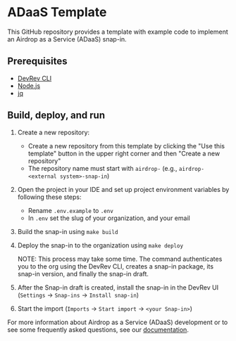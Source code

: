 # ADaaS Template

This GitHub repository provides a template with example code to implement an Airdrop as a Service (ADaaS) snap-in.

## Prerequisites

- [DevRev CLI](https://developer.devrev.ai/snapin-development/references/cli-install)
- [Node.js](https://nodejs.org/en/download/package-manager)
- [jq](https://jqlang.github.io/jq/download/)

## Build, deploy, and run

1. Create a new repository:
   - Create a new repository from this template by clicking the "Use this template" button in the
    upper right corner and then "Create a new repository"
   - The repository name must start with `airdrop-` (e.g., `airdrop-<external system>-snap-in`)
2. Open the project in your IDE and set up project environment variables by following these steps:
   - Rename `.env.example` to `.env`
   - In `.env` set the slug of your organization, and your email
3. Build the snap-in using `make build`
4. Deploy the snap-in to the organization using `make deploy`

    NOTE: This process may take some time.
    The command authenticates you to the org using the DevRev CLI,
    creates a snap-in package, its snap-in version, and finally the snap-in draft.
5. After the Snap-in draft is created, install the snap-in in the DevRev UI
(`Settings` -> `Snap-ins` -> `Install snap-in`)
6. Start the import (`Imports` -> `Start import` -> `<your Snap-in>`)

For more information about Airdrop as a Service (ADaaS) development or to see some frequently asked
questions, see our [documentation](https://developer.devrev.ai/public/snapin-development/adaas).
